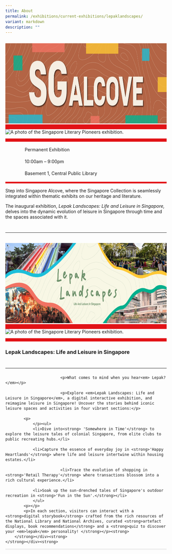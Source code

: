 ```yaml
---
title: About
permalink: /exhibitions/current-exhibitions/lepaklandscapes/
variant: markdown
description: ""
---
```

<section class="section__about">
<div class="container__card">
    <div class="row">
        <div class="col is-full" style="border-bottom: 15px solid #E21216; padding: 12px 0 0 0;">
            <img srcset="/images/event-images/Lepak Landscapes/Sg_Alcove_Banner.jpg 400w, /images/event-images/Lepak Landscapes/Sg_Alcove_Banner.jpg 1000w" sizes="(max-width: 500px) 40vw, 100vw" height="250" width="1000" src="/images/event-images/Lepak Landscapes/Sg_Alcove_Banner.jpg" alt="A title card labelled: Singapore Alcove.">
        </div>
    </div>    
    <div class="row">
        <div class="col is-full" style="padding: 0 0 12px 0;">
            <img srcset="/images/event-images/lpg/singapore-literary-pioneers-main-image_400w.jpg 400w, /images/event-images/lpg/singapore-literary-pioneers-main-image_950w.jpg 950w" sizes="(max-width: 500px) 40vw, 95vw" height="682" width="950" src="/images/event-images/lpg/singapore-literary-pioneers-main-image_400w.jpg" alt="A photo of the Singapore Literary Pioneers exhibition.">
        </div>
    </div>
        <div class="row">
            <div class="col" style="border-top: 10px solid #E21216; border-bottom: 5px solid #E21216;">
                <ul style="list-style: none; margin-left: 0px;">
                    <li style="margin-bottom: 1rem;">
                        <span class="sgds-icon sgds-icon-calendar" style="font-size: 150%; display: inline-block; float: left; vertical-align: middle;"></span>
                        <div style="line-height: 150%; padding-left: 2.3rem;">Permanent Exhibition</div>
                    </li> 
                    <li style="margin-bottom: 1rem;">
                        <span class="sgds-icon sgds-icon-clock" style="font-size: 150%; display: inline-block; float: left; vertical-align: middle;"></span>
                        <div style="line-height: 150%; padding-left: 2.3rem;">10:00am – 9:00pm</div>
                    </li>          
                    <li style="margin-bottom: 1rem;">
                        <span class="sgds-icon sgds-icon-map" style="font-size: 150%; display: inline-block; float: left; vertical-align: middle;"></span>
                        <div style="line-height: 150%; padding-left: 2.3rem;">Basement 1, Central Public Library</div>
                    </li>                    
                </ul>
            </div>
        </div>
</div>
    
<div class="container__description">
    <div class="row">
        <div class="col is-full padding--top--lg">
<p>Step into Singapore Alcove, where the Singapore Collection is seamlessly integrated within thematic exhibits on our heritage and literature.</p><p>The inaugural exhibition, <em>Lepak Landscapes: Life and Leisure in Singapore, </em> delves into the dynamic evolution of leisure in Singapore through time and the spaces associated with it.</p>
        </div>
</div>
</div></section>
<hr style="margin: 40px 0 20px 0;">

<section class="section__about">
<div class="container__card">
    <div class="row">
        <div class="col is-full" style="border-bottom: 15px solid #E21216; padding: 12px 0 0 0;">
            <img srcset="/images/event-images/Lepak Landscapes/Lepak_Landscapes_Banner.JPG 400w, /images/event-images/Lepak Landscapes/Lepak_Landscapes_Banner.JPG 1000w" sizes="(max-width: 500px) 40vw, 100vw" height="250" width="1000" src="/images/event-images/Lepak Landscapes/Lepak_Landscapes_Banner.JPG" alt="A title card labelled: Lepak Landscapes">
        </div>
    </div>    
    <div class="row">
        <div class="col is-full" style="padding: 0 0 12px 0;">
            <img srcset="/images/event-images/lpg/singapore-literary-pioneers-main-image_400w.jpg 400w, /images/event-images/lpg/singapore-literary-pioneers-main-image_950w.jpg 950w" sizes="(max-width: 500px) 40vw, 95vw" height="682" width="950" src="/images/event-images/lpg/singapore-literary-pioneers-main-image_400w.jpg" alt="A photo of the Singapore Literary Pioneers exhibition.">
        </div>
    </div>
        <div class="row">
            <div class="col" style="border-top: 10px solid #E21216; border-bottom: 0px solid #E21216;"><h3><strong>Lepak Landscapes: Life and Leisure in Singapore</strong></h3>
													<hr style="margin: 40px 0 20px 0;">
							
							<p>What comes to mind when you hear<em> Lepak?</em></p>

							<p>Explore <em>Lepak Landscapes: Life and Leisure in Singapore</em>, a digital interactive exhibition, and reimagine leisure in Singapore! Uncover the stories behind iconic leisure spaces and activities in four vibrant sections:</p>

            <p>
                </p><ul>
                <li>Dive into<strong> 'Somewhere in Time'</strong> to explore the leisure tales of colonial Singapore, from elite clubs to public recreating hubs.</li>

                <li>Capture the essence of everyday joy in <strong>'Happy Heartlands'</strong> where life and leisure intertwine within housing estates.</li>
                 
							<li>Trace the evolution of shopping in <strong>'Retail Therapy'</strong> where transactions blossom into a rich cultural experience.</li>
                 
                <li>Soak up the sun-drenched tales of Singapore's outdoor recreation in <strong>'Fun in the Sun'.</strong></li> 
                </ul>
            <p></p>
            <p>In each section, visitors can interact with a <strong>digital storybook</strong> crafted from the rich resources of the National Library and National Archives, curated <strong>artefact displays, book recommendations</strong> and a <strong>quiz to discover your <em>lepak</em> personality! </strong></p><strong>
        </strong></div><strong>
    </strong></div><strong>
</strong></div><strong>
<div class="container__line padding--lg">
    <div class="row">
        <div class="col is-12" style="padding: 2px 0; background-color: #efefef;">
        </div>
    </div>
</div>
							</strong></section>